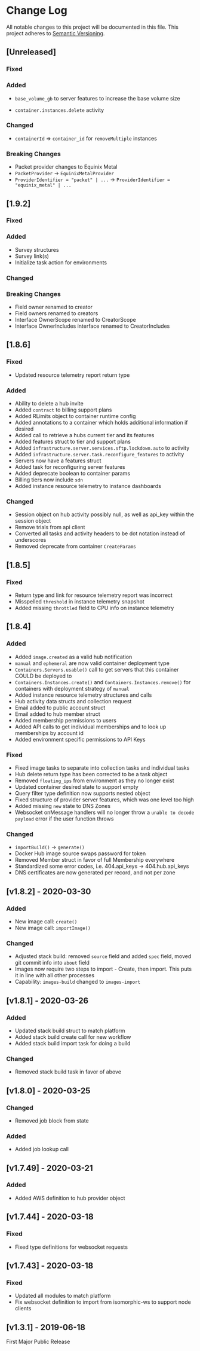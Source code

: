 # Change Log

All notable changes to this project will be documented in this file.
This project adheres to [Semantic Versioning](http://semver.org/).

## [Unreleased]

### Fixed

### Added

- `base_volume_gb` to server features to increase the base volume size

* `container.instances.delete` activity

### Changed

- `containerId` => `container_id` for `removeMultiple` instances

### Breaking Changes

- Packet provider changes to Equinix Metal
- `PacketProvider` -> `EquinixMetalProvider`
- `ProviderIdentifier = "packet" | ...` -> `ProviderIdentifier = "equinix_metal" | ...`

## [1.9.2]

### Fixed

### Added

- Survey structures
- Survey link(s)
- Initialize task action for environments

### Changed

### Breaking Changes

- Field owner renamed to creator
- Field owners renamed to creators
- Interface OwnerScope renamed to CreatorScope
- Interface OwnerIncludes interface renamed to CreatorIncludes

## [1.8.6]

### Fixed

- Updated resource telemetry report return type

### Added

- Ability to delete a hub invite
- Added `contract` to billing support plans
- Added RLimits object to container runtime config
- Added annotations to a container which holds additional information if desired
- Added call to retrieve a hubs current tier and its features
- Added features struct to tier and support plans
- Added `infrastructure.server.services.sftp.lockdown.auto` to activity
- Added `infrastructure.server.task.reconfigure_features` to activity
- Servers now have a features struct
- Added task for reconfiguring server features
- Added deprecate boolean to container params
- Billing tiers now include `sdn`
- Added instance resource telemetry to instance dashboards

### Changed

- Session object on hub activity possibly null, as well as api_key within the session object
- Remove trials from api client
- Converted all tasks and activity headers to be dot notation instead of underscores
- Removed deprecate from container `CreateParams`

## [1.8.5]

### Fixed

- Return type and link for resource telemetry report was incorrect
- Misspelled `threshold` in instance telemetry snapshot
- Added missing `throttled` field to CPU info on instance telemetry

## [1.8.4]

### Added

- Added `image.created` as a valid hub notification
- `manual` and `ephemeral` are now valid container deployment type
- `Containers.Servers.usable()` call to get servers that this container COULD be deployed to
- `Containers.Instances.create()` and `Containers.Instances.remove()` for containers with deployment strategy of `manual`
- Added instance resource telemetry structures and calls
- Hub activity data structs and collection request
- Email added to public account struct
- Email added to hub member struct
- Added membership permissions to users
- Added API calls to get individual memberships and to look up memberships by account id
- Added environment specific permissions to API Keys

### Fixed

- Fixed image tasks to separate into collection tasks and individual tasks
- Hub delete return type has been corrected to be a task object
- Removed `floating_ips` from environment as they no longer exist
- Updated container desired state to support empty
- Query filter type definition now supports nested object
- Fixed structure of provider server features, which was one level too high
- Added missing `new` state to DNS Zones
- Websocket onMessage handlers will no longer throw a `unable to decode payload` error if the user function throws

### Changed

- `importBuild()` -> `generate()`
- Docker Hub image source swaps password for token
- Removed Member struct in favor of full Membership everywhere
- Standardized some error codes, i.e. 404.api_keys -> 404.hub.api_keys
- DNS certificates are now generated per record, and not per zone

## [v1.8.2] - 2020-03-30

### Added

- New image call: `create()`
- New image call: `importImage()`

### Changed

- Adjusted stack build: removed `source` field and added `spec` field, moved git commit info into `about` field
- Images now require two steps to import - Create, then import. This puts it in line with all other processes
- Capability: `images-build` changed to `images-import`

## [v1.8.1] - 2020-03-26

### Added

- Updated stack build struct to match platform
- Added stack build create call for new workflow
- Added stack build import task for doing a build

### Changed

- Removed stack build task in favor of above

## [v1.8.0] - 2020-03-25

### Changed

- Removed job block from state

### Added

- Added job lookup call

## [v1.7.49] - 2020-03-21

### Added

- Added AWS definition to hub provider object

## [v1.7.44] - 2020-03-18

### Fixed

- Fixed type definitions for websocket requests

## [v1.7.43] - 2020-03-18

### Fixed

- Updated all modules to match platform
- Fix websocket definition to import from isomorphic-ws to support node clients

## [v1.3.1] - 2019-06-18

First Major Public Release

